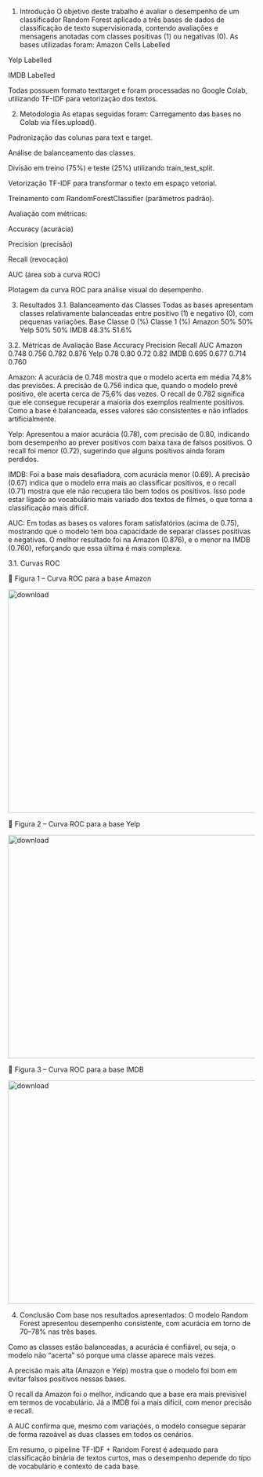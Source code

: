 1. Introdução
O objetivo deste trabalho é avaliar o desempenho de um classificador Random Forest aplicado a três bases de dados de classificação de texto supervisionada, contendo avaliações e mensagens anotadas com classes positivas (1) ou negativas (0).
 As bases utilizadas foram:
Amazon Cells Labelled


Yelp Labelled


IMDB Labelled


Todas possuem formato text<TAB>target e foram processadas no Google Colab, utilizando TF-IDF para vetorização dos textos.

2. Metodologia
As etapas seguidas foram:
Carregamento das bases no Colab via files.upload().


Padronização das colunas para text e target.


Análise de balanceamento das classes.


Divisão em treino (75%) e teste (25%) utilizando train_test_split.


Vetorização TF-IDF para transformar o texto em espaço vetorial.


Treinamento com RandomForestClassifier (parâmetros padrão).


Avaliação com métricas:


Accuracy (acurácia)


Precision (precisão)


Recall (revocação)


AUC (área sob a curva ROC)


Plotagem da curva ROC para análise visual do desempenho.



3. Resultados
3.1. Balanceamento das Classes
Todas as bases apresentam classes relativamente balanceadas entre positivo (1) e negativo (0), com pequenas variações.
Base
Classe 0 (%)
Classe 1 (%)
Amazon
50%
50%
Yelp
50%
50%
IMDB
48.3%
51.6%


3.2. Métricas de Avaliação
Base
Accuracy
Precision
Recall
AUC
Amazon
0.748
0.756
0.782
0.876
Yelp
0.78
0.80
0.72
0.82
IMDB
0.695
0.677
0.714
0.760


Amazon: A acurácia de 0.748 mostra que o modelo acerta em média 74,8% das previsões. A precisão de 0.756 indica que, quando o modelo prevê positivo, ele acerta cerca de 75,6% das vezes. O recall de 0.782 significa que ele consegue recuperar a maioria dos exemplos realmente positivos. Como a base é balanceada, esses valores são consistentes e não inflados artificialmente.


Yelp: Apresentou a maior acurácia (0.78), com precisão de 0.80, indicando bom desempenho ao prever positivos com baixa taxa de falsos positivos. O recall foi menor (0.72), sugerindo que alguns positivos ainda foram perdidos.


IMDB: Foi a base mais desafiadora, com acurácia menor (0.69). A precisão (0.67) indica que o modelo erra mais ao classificar positivos, e o recall (0.71) mostra que ele não recupera tão bem todos os positivos. Isso pode estar ligado ao vocabulário mais variado dos textos de filmes, o que torna a classificação mais difícil.


AUC: Em todas as bases os valores foram satisfatórios (acima de 0.75), mostrando que o modelo tem boa capacidade de separar classes positivas e negativas. O melhor resultado foi na Amazon (0.876), e o menor na IMDB (0.760), reforçando que essa última é mais complexa.

3.1. Curvas ROC

📌 Figura 1 – Curva ROC para a base Amazon

<img width="578" height="455" alt="download" src="https://github.com/user-attachments/assets/b72f7736-3351-49f8-bec6-f04e1cd64b11" />

📌 Figura 2 – Curva ROC para a base Yelp

<img width="578" height="455" alt="download" src="https://github.com/user-attachments/assets/f12f0b59-a911-42c7-9611-3c4eaa680cd0" />

📌 Figura 3 – Curva ROC para a base IMDB

<img width="578" height="455" alt="download" src="https://github.com/user-attachments/assets/1ccd666a-e7d8-4bfe-a847-3468303331d0" />



4. Conclusão
Com base nos resultados apresentados:
O modelo Random Forest apresentou desempenho consistente, com acurácia em torno de 70–78% nas três bases.


Como as classes estão balanceadas, a acurácia é confiável, ou seja, o modelo não “acerta” só porque uma classe aparece mais vezes.


A precisão mais alta (Amazon e Yelp) mostra que o modelo foi bom em evitar falsos positivos nessas bases.


O recall da Amazon foi o melhor, indicando que a base era mais previsível em termos de vocabulário. Já a IMDB foi a mais difícil, com menor precisão e recall.


A AUC confirma que, mesmo com variações, o modelo consegue separar de forma razoável as duas classes em todos os cenários.


Em resumo, o pipeline TF-IDF + Random Forest é adequado para classificação binária de textos curtos, mas o desempenho depende do tipo de vocabulário e contexto de cada base.



